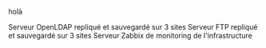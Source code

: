 holà

Serveur OpenLDAP repliqué et sauvegardé sur 3 sites
Serveur FTP repliqué et sauvegardé sur 3 sites
Serveur Zabbix de monitoring de l'infrastructure
